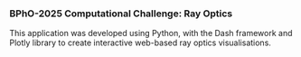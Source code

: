 ### BPhO-2025 Computational Challenge: Ray Optics

This application was developed using Python, with the Dash framework and Plotly library to create interactive web-based ray optics visualisations. 
